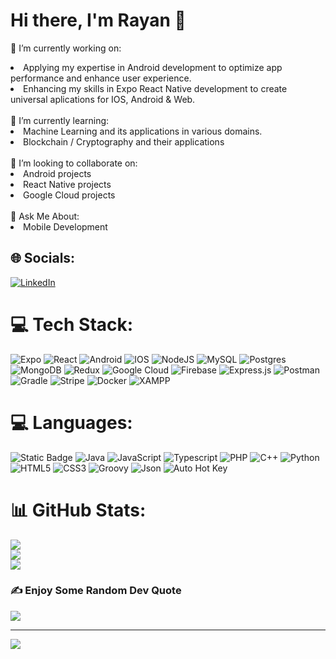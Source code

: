 # Hi there, I'm Rayan 👋
🔭 I’m currently working on:
<li>Applying my expertise in Android development to optimize app performance and enhance user experience.</li>
<li>Enhancing my skills in Expo React Native development to create universal aplications for IOS, Android & Web.</li>
<br>
🌱 I’m currently learning:
<br>
<li>Machine Learning and its applications in various domains.</li>
<li>Blockchain / Cryptography and their applications</li>
<br>
🤝 I’m looking to collaborate on:
<br>
<li>Android projects</li>
<li>React Native projects</li>
<li>Google Cloud projects</li>
<br>
💭 Ask Me About:
<br>
<li>Mobile Development</li>

## 🌐 Socials:
[![LinkedIn](https://img.shields.io/badge/LinkedIn-%230077B5.svg?style=for-the-badge&logo=linkedin&logoColor=white)](https://linkedin.com/in/rayanmansoor) 

# 💻 Tech Stack:

![Expo](https://img.shields.io/badge/Expo-000000?style=for-the-badge&logo=Expo) ![React](https://img.shields.io/badge/react-%2320232a.svg?style=for-the-badge&logo=react&logoColor=%2361DAFB) ![Android](https://img.shields.io/badge/Android-3DDC84?style=for-the-badge&logo=android&logoColor=white) ![IOS](https://img.shields.io/badge/iOS-000000?style=for-the-badge&logo=ios&logoColor=white) ![NodeJS](https://img.shields.io/badge/node.js-6DA55F?style=for-the-badge&logo=node.js&logoColor=white) ![MySQL](https://img.shields.io/badge/mysql-%2300000f.svg?style=for-the-badge&logo=mysql&logoColor=white) ![Postgres](https://img.shields.io/badge/postgres-%23316192.svg?style=for-the-badge&logo=postgresql&logoColor=white) ![MongoDB](https://img.shields.io/badge/MongoDB-%234ea94b.svg?style=for-the-badge&logo=mongodb&logoColor=white) ![Redux](https://img.shields.io/badge/redux-%23593d88.svg?style=for-the-badge&logo=redux&logoColor=white) ![Google Cloud](https://img.shields.io/badge/Google%20Cloud-%234285F4?style=for-the-badge&logo=googlecloud&logoColor=white) ![Firebase](https://img.shields.io/badge/firebase-%23039BE5.svg?style=for-the-badge&logo=firebase) ![Express.js](https://img.shields.io/badge/express.js-%23404d59.svg?style=for-the-badge&logo=express&logoColor=%2361DAFB) ![Postman](https://img.shields.io/badge/Postman-FF6C37?style=for-the-badge&logo=postman&logoColor=white) ![Gradle](https://img.shields.io/badge/Gradle-%2338B2AC?style=for-the-badge&logo=gradle) ![Stripe](https://img.shields.io/badge/stripe-%23593d88.svg?style=for-the-badge&logo=stripe&logoColor=white) ![Docker](https://img.shields.io/badge/Docker-%234285F4?style=for-the-badge&logo=docker&logoColor=white) ![XAMPP](https://img.shields.io/badge/XAMPP-%23ED8B00.svg?style=for-the-badge&logo=xampp&logoColor=white)

# 💻 Languages:
![Static Badge](https://img.shields.io/badge/Kotlin-%23323330?style=for-the-badge&logo=kotlin) ![Java](https://img.shields.io/badge/java-%23ED8B00.svg?style=for-the-badge&logo=openjdk&logoColor=white) ![JavaScript](https://img.shields.io/badge/javascript-%23323330.svg?style=for-the-badge&logo=javascript&logoColor=%23F7DF1E) ![Typescript](https://img.shields.io/badge/Typescript-%230081CB.svg?style=for-the-badge&logo=typescript&logoColor=white) ![PHP](https://img.shields.io/badge/Php-%23593d88?style=for-the-badge&logo=php&logoColor=white) ![C++](https://img.shields.io/badge/c++-%2300599C.svg?style=for-the-badge&logo=c%2B%2B&logoColor=white) ![Python](https://img.shields.io/badge/python-3670A0?style=for-the-badge&logo=python&logoColor=ffdd54) ![HTML5](https://img.shields.io/badge/html5-%23E34F26.svg?style=for-the-badge&logo=html5&logoColor=white) ![CSS3](https://img.shields.io/badge/css3-%231572B6.svg?style=for-the-badge&logo=css3&logoColor=white) ![Groovy](https://img.shields.io/badge/Groovy-%23323330?style=for-the-badge&logo=apachegroovy&logoColor=white) ![Json](https://img.shields.io/badge/JSON-%2338B2AC?style=for-the-badge&logo=json) ![Auto Hot Key](https://img.shields.io/badge/Auto%20Hot%20Key-%23323330?style=for-the-badge&logo=autohotkey)

# 📊 GitHub Stats:
![](https://github-readme-stats.vercel.app/api?username=rayan-mansoor&theme=radical&hide_border=false&include_all_commits=true&count_private=true)<br/>
![](https://github-readme-streak-stats.herokuapp.com/?user=rayan-mansoor&theme=radical&hide_border=false)<br/>
![](https://github-readme-stats.vercel.app/api/top-langs/?username=rayan-mansoor&theme=radical&hide_border=false&include_all_commits=true&count_private=true&layout=compact)

### ✍️ Enjoy Some Random Dev Quote
![](https://quotes-github-readme.vercel.app/api?type=horizontal&theme=radical)

---
[![](https://visitcount.itsvg.in/api?id=rayan-mansoor&icon=7&color=10)](https://visitcount.itsvg.in)
